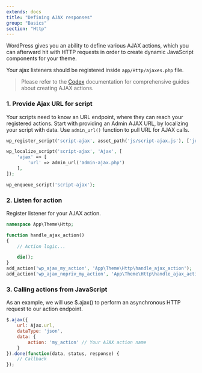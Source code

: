 ```yaml
---
extends: docs
title: "Defining AJAX responses"
group: "Basics"
section: "Http"
---
```


WordPress gives you an ability to define various AJAX actions, which you can afterward hit with HTTP requests in order to create dynamic JavaScript components for your theme.

Your ajax listeners should be registered inside `app/Http/ajaxes.php` file.

> Please refer to the [Codex](https://codex.wordpress.org/AJAX_in_Plugins) documentation for comprehensive guides about creating AJAX actions.

### 1. Provide Ajax URL for script

Your scripts need to know an URL endpoint, where they can reach your registered actions. Start with providing an Admin AJAX URL, by localizing your script with data. Use `admin_url()` function to pull URL for AJAX calls.

```php
wp_register_script('script-ajax', asset_path('js/script-ajax.js'), ['jquery'], null, true);

wp_localize_script('script-ajax', 'Ajax', [
    'ajax' => [
        'url' => admin_url('admin-ajax.php')
    ],
]);

wp_enqueue_script('script-ajax');
```

### 2. Listen for action

Register listener for your AJAX action.

```php
namespace App\Theme\Http;

function handle_ajax_action()
{
    // Action logic...

    die();
}
add_action('wp_ajax_my_action', 'App\Theme\Http\handle_ajax_action');
add_action('wp_ajax_nopriv_my_action', 'App\Theme\Http\handle_ajax_action');
```

### 3. Calling actions from JavaScript

As an example, we will use $.ajax() to perform an asynchronous HTTP request to our action endpoint.

```js
$.ajax({
    url: Ajax.url,
    dataType: 'json',
    data: {
        action: 'my_action' // Your AJAX action name
    }
}).done(function(data, status, response) {
    // Callback
});
```